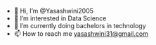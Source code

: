- 👋 Hi, I’m @Yasashwini2005
- 👀 I’m interested in Data Science
- 🌱 I’m currently doing bachelors in technology
- 📫 How to reach me yasashwini31@gmail.com

<!---
Yasashwini2005/Yasashwini2005 is a ✨ special ✨ repository because its `README.md` (this file) appears on your GitHub profile.
You can click the Preview link to take a look at your changes.
--->
